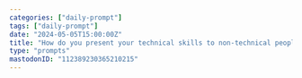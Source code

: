 ```yaml
---
categories: ["daily-prompt"]
tags: ["daily-prompt"]
date: "2024-05-05T15:00:00Z"
title: "How do you present your technical skills to non-technical people?"
type: "prompts"
mastodonID: "112389230365210215"
---
```

